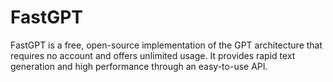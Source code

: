 # FastGPT
FastGPT is a free, open-source implementation of the GPT architecture that requires no account and offers unlimited usage. It provides rapid text generation and high performance through an easy-to-use API.
